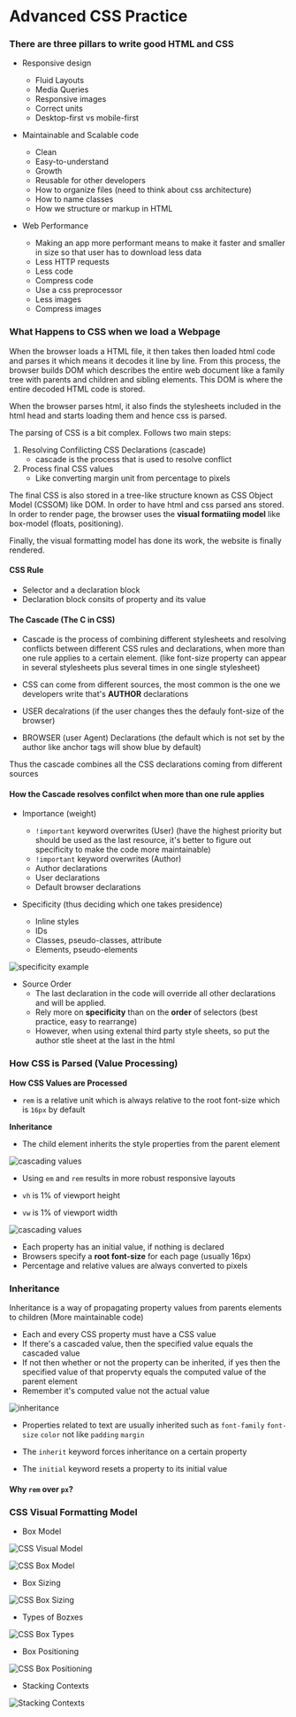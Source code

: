 # Advanced CSS Practice

### There are three pillars to write good HTML and CSS
- Responsive design
    * Fluid Layouts
    * Media Queries
    * Responsive images
    * Correct units
    * Desktop-first vs mobile-first

- Maintainable and Scalable code
  * Clean
  * Easy-to-understand
  * Growth
  * Reusable for other developers
  * How to organize files (need to think about css architecture)
  * How to name classes
  * How we structure or markup in HTML

- Web Performance
  * Making an app more performant means to make it faster and smaller in size so that user has to download less data
  * Less HTTP requests
  * Less code
  * Compress code
  * Use a css preprocessor
  * Less images
  * Compress images

### What Happens to CSS when we load a Webpage

When the browser loads a HTML file, it then takes then loaded html code and parses it which means it decodes it line by line. From this process, the browser builds DOM which describes the entire web document like a family tree with parents and children and sibling elements. This DOM is where the entire decoded HTML code is stored.

When the browser parses html, it also finds the stylesheets included in the html head and starts loading them and hence css is parsed.

The parsing of CSS is a bit complex. Follows two main steps:

1. Resolving Confilicting CSS Declarations (cascade)
    - cascade is the process that is used to resolve conflict
2. Process final CSS values
    - Like converting margin unit from percentage to pixels

The final CSS is also stored in a tree-like structure known as CSS Object Model (CSSOM) like DOM. In order to have html and css parsed ans stored. In order to render page, the browser uses the **visual formatiing model** like box-model (floats, positioning).

Finally, the visual formatting model has done its work, the website is finally rendered.

#### CSS Rule
- Selector and a declaration block
- Declaration block consits of property and its value

#### The Cascade (The C in CSS)
- Cascade is the process of combining different stylesheets and resolving conflicts between different CSS rules and declarations, when more than one rule applies to a certain element. (like font-size property can appear in several stylesheets plus several times in one single stylesheet)

- CSS can come from different sources, the most common is the one we developers write that's **AUTHOR** declarations
- USER decalrations (if the user changes thes the defauly font-size of the browser)
- BROWSER (user Agent) Declarations (the default which is not set by the author like anchor tags will show blue by default)

Thus the cascade combines all the CSS declarations coming from different sources

#### How the Cascade resolves confilct when more than one rule applies
- Importance (weight)

    * `!important` keyword overwrites (User) (have the highest priority but should be used as the last resource, it's better to figure out specificity to make the code more maintainable)
    * `!important` keyword overwrites (Author)
    * Author declarations
    * User declarations
    * Default browser declarations

- Specificity (thus deciding which one takes presidence)

    * Inline styles 
    * IDs
    * Classes, pseudo-classes, attribute
    * Elements, pseudo-elements

![specificity example](./img/css.png)

- Source Order
    * The last declaration in the code will override all other declarations and will be applied.
    * Rely more on **specificity** than on the **order** of selectors (best practice, easy to rearrange)
    * However, when using extenal third party style sheets, so put the author stle sheet at the last in the html  

### How CSS is Parsed (Value Processing)

**How CSS Values are Processed**
 
 - `rem` is a relative unit which is always relative to the root font-size which is `16px` by default 

 **Inheritance**

 - The child element inherits the style properties from the parent element

 ![cascading values](./img/cascade.png)

 - Using `em` and `rem` results in more robust responsive layouts

 - `vh` is 1% of viewport height
 - `vw` is 1% of viewport width

 ![cascading values](./img/values.png)

 - Each property has an initial value, if nothing is declared
 - Browsers specify a **root font-size** for each page (usually 16px)
 - Percentage and relative values are always converted to pixels 

  ### Inheritance

  Inheritance is a way of  propagating property values from parents elements to children (More maintainable code)

  - Each and every CSS property must have a CSS value
  - If there's a cascaded value, then the specified value equals the cascaded value
  - If not then whether or not the property can be inherited, if yes then the specified value of that propervty equals the computed value of the parent element
  - Remember it's computed value not the actual value

  ![inheritance](./img/inheritance.png)

  - Properties related to text are usually inherited such as `font-family` `font-size` `color` not like `padding` `margin`

  - The `inherit` keyword forces inheritance on a certain property

  - The `initial` keyword resets a property to its initial value

#### Why `rem` over `px`? 

### CSS Visual Formatting Model

- Box Model

![CSS Visual Model](./img/visual.png)

![CSS Box Model](./img/box-model.png)

- Box Sizing

![CSS Box Sizing](./img/box-sizing.png)

- Types of Bozxes

![CSS Box Types](./img/box-types.png)

- Box Positioning

![CSS Box Positioning](./img/box-position.png)

- Stacking Contexts

![Stacking Contexts](./img/stacking.png)